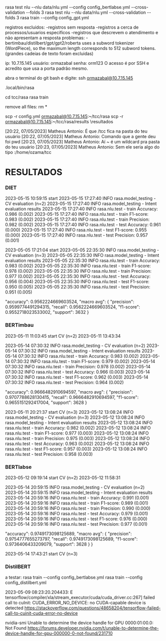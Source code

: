 rasa test nlu --nlu data/nlu.yml --config config_bertlabse.yml --cross-validation --folds 3
rasa test nlu --nlu data/nlu.yml --cross-validation --folds 3
rasa train --config config_gpt.yml

registros excluidos:
-registros sem resposta
-registros a cerca de processos/usuarios especificos
-registros que descrevem o atendimento e não apresentam a resposta
problemas:
-bertimbau/distilbert/gpt/gpt2/roberta uses a subword tokenizer (WordPiece), so the maximum length corresponds to 512 subword tokens. (grandes cadeias de texto foram excluidas)

ip: 10.7.15.145
usuário: ormazabal
senha: orm123
O acesso é por SSH e acredito que usa a porta padrão mesmo.

abra o terminal do git bash e digite: ssh ormazabal@10.7.15.145

.local/bin/rasa

cd tcc/rasa 
rasa train

remove all files: rm *

scp -r config.yml ormazabal@10.7.15.145:~/tcc/rasa
scp -r ormazabal@10.7.15.145:~/tcc/rasa/results \resultados


[20:22, 07/05/2023] Matheus Antonio: É que /tcc fica na pasta do teu usuário
[20:22, 07/05/2023] Matheus Antonio: Comando que a gente deu foi pwd
[20:23, 07/05/2023] Matheus Antonio: Aí ~ é um wildcard pra pasta do teu usuário
[20:23, 07/05/2023] Matheus Antonio: Sem ele seria algo do tipo :/home/ozama/tcc



# RESULTADOS


### DIET

2023-05-15 10:59:15 start
2023-05-15 17:27:40 INFO     rasa.model_testing  - CV evaluation (n=2)
2023-05-15 17:27:40 INFO     rasa.model_testing  - Intent evaluation results
2023-05-15 17:27:40 INFO     rasa.nlu.test  - train Accuracy: 0.986 (0.002)
2023-05-15 17:27:40 INFO     rasa.nlu.test  - train F1-score: 0.983 (0.002)
2023-05-15 17:27:40 INFO     rasa.nlu.test  - train Precision: 0.982 (0.002)
2023-05-15 17:27:40 INFO     rasa.nlu.test  - test Accuracy: 0.961 (0.000)
2023-05-15 17:27:40 INFO     rasa.nlu.test  - test F1-score: 0.955 (0.000)
2023-05-15 17:27:40 INFO     rasa.nlu.test  - test Precision: 0.957 (0.001)












2023-05-05 17:21:04 start
2023-05-05 22:35:30 INFO     rasa.model_testing  - CV evaluation (n=3)
2023-05-05 22:35:30 INFO     rasa.model_testing  - Intent evaluation results
2023-05-05 22:35:30 INFO     rasa.nlu.test  - train Accuracy: 0.983 (0.002)
2023-05-05 22:35:30 INFO     rasa.nlu.test  - train F1-score: 0.978 (0.002)
2023-05-05 22:35:30 INFO     rasa.nlu.test  - train Precision: 0.977 (0.002)
2023-05-05 22:35:30 INFO     rasa.nlu.test  - test Accuracy: 0.956 (0.004)
2023-05-05 22:35:30 INFO     rasa.nlu.test  - test F1-score: 0.950 (0.005)
2023-05-05 22:35:30 INFO     rasa.nlu.test  - test Precision: 0.951 (0.005)

"accuracy": 0.9562224669603524,
	"macro avg": {
	"precision": 0.9599774491294315,
	"recall": 0.9562224669603524,
	"f1-score": 0.9552718023533002,
	"support": 3632
}

### BERTimbau

2023-05-11 11:03:45 start CV (n=2)
2023-05-11 13:43:34

2023-05-14 07:30:32 INFO     rasa.model_testing  - CV evaluation (n=2)
2023-05-14 07:30:32 INFO     rasa.model_testing  - Intent evaluation results
2023-05-14 07:30:32 INFO     rasa.nlu.test  - train Accuracy: 0.983 (0.002)
2023-05-14 07:30:32 INFO     rasa.nlu.test  - train F1-score: 0.979 (0.002)
2023-05-14 07:30:32 INFO     rasa.nlu.test  - train Precision: 0.978 (0.002)
2023-05-14 07:30:32 INFO     rasa.nlu.test  - test Accuracy: 0.966 (0.003)
2023-05-14 07:30:32 INFO     rasa.nlu.test  - test F1-score: 0.962 (0.003)
2023-05-14 07:30:32 INFO     rasa.nlu.test  - test Precision: 0.964 (0.002)

"accuracy": 0.9666482910694597,
	"macro avg": {
	"precision": 0.9707788628130415,
	"recall": 0.9666482910694597,
	"f1-score": 0.9655151292417004,
	"support": 3628
}

2023-05-11 20:21:37 start CV (n=3)
2023-05-12 13:08:24 INFO     rasa.model_testing  - CV evaluation (n=3)
2023-05-12 13:08:24 INFO     rasa.model_testing  - Intent evaluation results
2023-05-12 13:08:24 INFO     rasa.nlu.test  - train Accuracy: 0.982 (0.002)
2023-05-12 13:08:24 INFO     rasa.nlu.test  - train F1-score: 0.977 (0.003)
2023-05-12 13:08:24 INFO     rasa.nlu.test  - train Precision: 0.975 (0.003)
2023-05-12 13:08:24 INFO     rasa.nlu.test  - test Accuracy: 0.963 (0.002)
2023-05-12 13:08:24 INFO     rasa.nlu.test  - test F1-score: 0.957 (0.003)
2023-05-12 13:08:24 INFO     rasa.nlu.test  - test Precision: 0.958 (0.003)

### BERTlabse

2023-05-12 09:19:14 start CV (n=2)
2023-05-12 11:58:31

2023-05-14 20:59:15 INFO     rasa.model_testing  - CV evaluation (n=2)      
2023-05-14 20:59:15 INFO     rasa.model_testing  - Intent evaluation results
2023-05-14 20:59:16 INFO     rasa.nlu.test  - train Accuracy: 0.991 (0.001) 
2023-05-14 20:59:16 INFO     rasa.nlu.test  - train F1-score: 0.989 (0.001) 
2023-05-14 20:59:16 INFO     rasa.nlu.test  - train Precision: 0.990 (0.000)
2023-05-14 20:59:16 INFO     rasa.nlu.test  - test Accuracy: 0.979 (0.001)  
2023-05-14 20:59:16 INFO     rasa.nlu.test  - test F1-score: 0.976 (0.000)  
2023-05-14 20:59:16 INFO     rasa.nlu.test  - test Precision: 0.977 (0.001) 

"accuracy": 0.9749173098125689,
  "macro avg": {
    "precision": 0.9754777655273797,
    "recall": 0.9749173098125689,
    "f1-score": 0.9736406433209079,
    "support": 3628
  }
}

2023-05-14 17:43:21 start CV (n=3)



### DistilBERT




a testar:
rasa train --config config_bertlabse.yml
rasa train --config config_distilbert.yml

2023-05-09 08:23:20.204433: E tensorflow/compiler/xla/stream_executor/cuda/cuda_driver.cc:267] failed call to cuInit: CUDA_ERROR_NO_DEVICE: no CUDA-capable device is detected
https://stackoverflow.com/questions/48658204/tensorflow-failed-call-to-cuinit-cuda-error-no-device

nvidia-smi
Unable to determine the device handle for GPU 0000:01:00.0: Not Found
https://forums.developer.nvidia.com/t/unable-to-determine-the-device-handle-for-gpu-000000-0-not-found/231710
